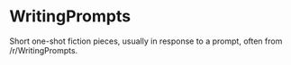 # WritingPrompts
Short one-shot fiction pieces, usually in response to a prompt, often from /r/WritingPrompts.
